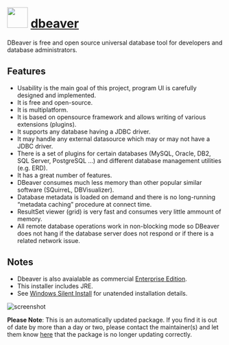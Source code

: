 ﻿# <img src="https://cdn.jsdelivr.net/gh/mkevenaar/chocolatey-packages@3f5b96f6782d39b9375aa1ddab44b3f80aaacf14/icons/dbeaver.png" width="48" height="48"/> [dbeaver](https://community.chocolatey.org/packages/dbeaver)

DBeaver is free and open source universal database tool for developers and database administrators.

## Features

- Usability is the main goal of this project, program UI is carefully designed and implemented.
- It is free and open-source.
- It is multiplatform.
- It is based on opensource framework and allows writing of various extensions (plugins).
- It supports any database having a JDBC driver.
- It may handle any external datasource which may or may not have a JDBC driver.
- There is a set of plugins for certain databases (MySQL, Oracle, DB2, SQL Server, PostgreSQL ...) and different database management utilities (e.g. ERD).
- It has a great number of features.
- DBeaver consumes much less memory than other popular similar software (SQuirreL, DBVisualizer).
- Database metadata is loaded on demand and there is no long-running “metadata caching” procedure at connect time.
- ResultSet viewer (grid) is very fast and consumes very little ammount of memory.
- All remote database operations work in non-blocking mode so DBeaver does not hang if the database server does not respond or if there is a related network issue.

## Notes

- Dbeaver is also avaialable as commercial [Enterprise Edition](https://chocolatey.org/packages/dbeaver-ee).
- This installer includes JRE.
- See [Windows Silent Install](https://github.com/dbeaver/dbeaver/wiki/Windows-Silent-Install) for unatended installation details.

![screenshot](https://cdn.jsdelivr.net/gh/mkevenaar/chocolatey-packages@5a5f18988a6c8b51677fc503470b4135b4d91105/automatic/dbeaver/screenshot.png)

**Please Note**: This is an automatically updated package. If you find it is
out of date by more than a day or two, please contact the maintainer(s) and
let them know [here](https://github.com/mkevenaar/chocolatey-packages/issues) that the package is no longer updating correctly.
